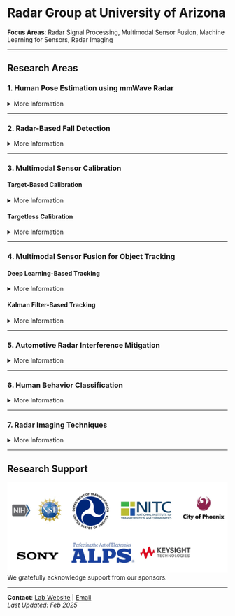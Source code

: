 # Radar Group at University of Arizona

**Focus Areas**: Radar Signal Processing, Multimodal Sensor Fusion, Machine
Learning for Sensors, Radar Imaging

---

## Research Areas

### 1. Human Pose Estimation using mmWave Radar

<details>

<summary>More Information</summary>

<img src="images/f5.jpg" alt="Pose Estimation" height="300px" style="float: left; margin-right: 20px;"/>

**Description**: Development of **mmPose-FK**, a novel mmWave radar-based pose
estimation method using dynamic forward kinematics (FK) to overcome challenges
like low resolution and noise. Achieves stable joint tracking via deep learning
integration.

**Key Papers**:

1. **mmPose-FK: A Forward Kinematics Approach to Dynamic Skeletal Pose
   Estimation**  
   _S. Hu, S. Cao et al._  
   _IEEE Sensors Journal_, 2024.
2. **mmPose-NLP: A Natural Language Processing Approach**  
   _A. Sengupta, S. Cao_  
   _IEEE Transactions on Neural Networks and Learning Systems_, 2023.
3. **Real-Time Pose Estimation with CNNs**  
   _A. Sengupta et al._  
   _IEEE Sensor Journal_, 2020.

</details>

---

### 2. Radar-Based Fall Detection

<details>

<summary>More Information</summary>

<img src="images/f4.jpg" alt="Fall Detection" height="300px" style="float: right; margin-left: 20px;"/>

**Description**: A privacy-preserving system using mmWave radar and deep
learning (CNNs, RNNs) to detect falls in real time. Addresses challenges like
obstructions and data scarcity.

**Key Papers**:

1. **Radar-Based Fall Detection: A Survey**  
   _S. Hu, S. Cao et al._  
   _IEEE Robotics and Automation Magazine_, 2024.
2. **mmFall: Fall Detection Using Hybrid Variational RNN AutoEncoder**  
   _F. Jin et al._  
   _IEEE Transactions on Automation Science and Engineering_, 2020.

</details>

---

### 3. Multimodal Sensor Calibration

#### Target-Based Calibration

<details>

<summary>More Information</summary>

<img src="images/f6.jpg" alt="Target-Based Calibration" height="300px" style="float: right; margin-left: 10px;"/>

**Description**: Flexible extrinsic calibration of 3D radar and camera using a
single corner reflector. Solves PnP with RANSAC and LM optimization.

**Key Paper**:

-   **3D Radar-Camera Co-Calibration**  
    _L. Cheng et al._  
    _IEEE Radar Conference_, 2023.

<div style="clear: both;"></div>

</details>

#### Targetless Calibration

<details>

<summary>More Information</summary>

<img src="images/f7.jpg" alt="Targetless Calibration" height="400px" style="float: left; margin-right: 20px;"/>

**Description**: Online calibration via deep learning to extract common features
from radar (Range-Doppler-Angle) and camera data.

Specifically, the extracted common feature serves as an example to demonstrate
an online targetless calibration method between the radar and camera systems.
The estimation of the extrinsic transformation matrix is achieved through this
feature-based approach. To enhance the accuracy and robustness of the
calibration, we apply the RANSAC and Levenberg-Marquardt (LM) nonlinear
optimization algorithm for deriving the matrix. Additionally, we incorporate
adaptive variance measures to ensure efficiency during the optimization process.

**Key Paper**:

-   **Online Targetless Calibration Using Common Features**  
    _L. Cheng, S. Cao_  
    _IEEE National Aerospace and Electronics Conference_, 2023.

</details>


---

### 4. Multimodal Sensor Fusion for Object Tracking

#### Deep Learning-Based Tracking

<details>

<summary>More Information</summary>
    
<img src="images/f10.jpg" alt="Tracking with DL"/>

**Description**: Fusion of radar and camera data using Bi-directional LSTM and
tri-output mechanisms for robust tracking.

**Key Paper**:

-   **Robust Multi-Object Tracking via Radar-Camera Fusion**  
    _L. Cheng et al._  
    _IEEE Transactions on Intelligent Transportation Systems_, 2024.

</details>

#### Kalman Filter-Based Tracking

<details>

<summary>More Information</summary>

<img src="images/f9.jpg" alt="Kalman Filter Tracking" />

**Description**: Decision-level fusion with tri-Kalman filters for localization
accuracy and robustness.

**Key Paper**:

-   **Robust Tracking Using Radar-Camera Fusion**  
    _A. Sengupta et al._  
    _IEEE Sensors Letters_, 2022.

</details>

---

### 5. Automotive Radar Interference Mitigation

<details>

<summary>More Information</summary>

![Interference Mitigation](images/f3.jpg)  
**Description**: Adaptive noise canceller for FMCW radar to improve SIR and
reduce ghost targets.

**Key Paper**:

-   **Interference Mitigation Using Adaptive Noise Canceller**  
    _F. Jin, S. Cao_  
    _IEEE Transactions on Vehicular Technology_, 2019.

</details>

---

### 6. Human Behavior Classification

<details>

<summary>More Information</summary>

![Behavior Classification](images/f2.jpg)  
**Description**: Real-time multi-patient behavior detection using mmWave radar
and CNNs.

**Key Papers**:

1. **Real-Time Behavior Detection**  
   _R. Zhang, S. Cao_  
   _IEEE Sensors Letters_, 2019.
2. **Multi-Patient Detection in Real-Time**  
   _F. Jin et al._  
   _IEEE Radar Conference_, 2019.

**Application**:

-   [SeVA Technology Demo](https://www.sevatec-llc.com/wp-content/uploads/2019/04/SeVA-Scenario-1-Patient-Waiving-Hand-for-Help.mp4)

</details>

---

### 7. Radar Imaging Techniques

<details>

<summary>More Information</summary>

![Radar Imaging](images/f1.jpg)  
**Description**: Portable 3D imaging using inverse Radon transform on mmWave
radar data.

**Key Papers**:

1. **Compressed Sensing for 3D Imaging**  
   _R. Zhang, S. Cao_  
   _IEEE Radar Conference_, 2017.
2. **Portable mmWave 3D Imaging**  
   _R. Zhang, S. Cao_  
   _IEEE Radar Conference_, 2017.

</details>

---

## Research Support

![Sponsors](images/integrate_2024_05.png)  
We gratefully acknowledge support from our sponsors.

---

**Contact**: [Lab Website](https://www2.engr.arizona.edu/~caos/index.html) |
[Email](mailto:caos@arizona.edu)  
_Last Updated: Feb 2025_
